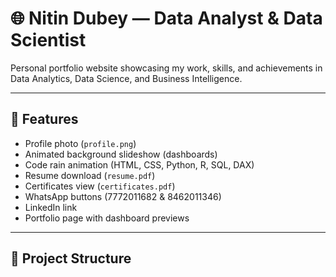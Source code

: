 # 🌐 Nitin Dubey — Data Analyst & Data Scientist

Personal portfolio website showcasing my work, skills, and achievements in Data Analytics, Data Science, and Business Intelligence.  

---

## 🚀 Features
- Profile photo (`profile.png`)
- Animated background slideshow (dashboards)
- Code rain animation (HTML, CSS, Python, R, SQL, DAX)
- Resume download (`resume.pdf`)
- Certificates view (`certificates.pdf`)
- WhatsApp buttons (7772011682 & 8462011346)
- LinkedIn link
- Portfolio page with dashboard previews

---

## 📂 Project Structure
